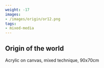```yaml
---
weight: -17
images:
- /images/origin/or12.png
tags:
- mixed-media
---
```


## Origin of the world

Acrylic on canvas, mixed technique, 90x70cm
